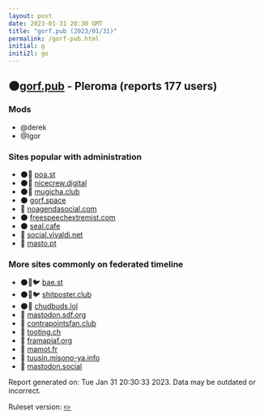 ```yaml
---
layout: post
date: 2023-01-31 20:30 GMT
title: "gorf.pub (2023/01/31)"
permalink: /gorf-pub.html
initial: g
initi2l: go
---
```


## 🌑[gorf.pub](https://gorf.pub) - Pleroma (reports 177 users)

### Mods
 * @derek
 * @Igor

### Sites popular with administration

* 🌑🧸 [poa.st](/poa-st.html)
* 🌑🧸 [nicecrew.digital](/nicecrew-digital.html)
* 🌑🧸 [mugicha.club](/mugicha-club.html)
* 🌑 [gorf.space](/gorf-space.html)
* 🐘 [noagendasocial.com](/noagendasocial-com.html)
* 🌑 [freespeechextremist.com](/freespeechextremist-com.html)
* 🌑 [seal.cafe](/seal-cafe.html)
* 🐘 [social.vivaldi.net](/social-vivaldi-net.html)
* 🐘 [masto.pt](/masto-pt.html)

### More sites commonly on federated timeline

* 🌑🧸🐦 [bae.st](/bae-st.html)
* 🌑🧸🐦 [shitposter.club](/shitposter-club.html)
* 🌑🧸 [chudbuds.lol](/chudbuds-lol.html)
* 🐘 [mastodon.sdf.org](/mastodon-sdf-org.html)
* 🐘 [contrapointsfan.club](/contrapointsfan-club.html)
* 🐘 [tooting.ch](/tooting-ch.html)
* 🐘 [framapiaf.org](/framapiaf-org.html)
* 🐘 [mamot.fr](/mamot-fr.html)
* 🐘 [tuusin.misono-ya.info](/tuusin-misono-ya-info.html)
* 🧸 [mastodon.social](/mastodon-social.html)

Report generated on: Tue Jan 31 20:30:33 2023. Data may be outdated or incorrect.

Ruleset version: [✏️](/version-pencil)
